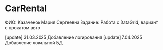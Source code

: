 # CarRental
ФИО: Казаченок Мария Сергеевна
Задание: Работа с DataGrid, вариант с прокатом авто

[update] 31.03.2025 Добавление логирования
[update] 7.04.2025 Добавление локальной БД
